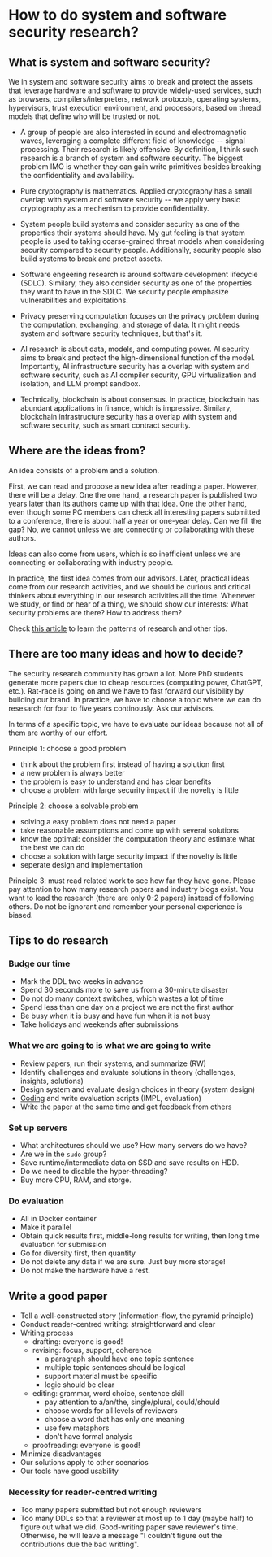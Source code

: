 # How to do system and software security research?

## What is system and software security?

We in system and software security aims to break and protect the assets that
leverage hardware and software to provide widely-used services, such as
browsers, compilers/interpreters, network protocols, operating systems,
hypervisors, trust execution environment, and processors, based on thread models
that define who will be trusted or not.

- A group of people are also interested in sound and electromagnetic waves,
leveraging a complete different field of knowledge -- signal processing. Their
research is likely offensive. By definition, I think such research is a branch
of system and software security. The biggest problem IMO is whether they can
gain write primitives besides breaking the confidentiality and availability.

- Pure cryptography is mathematics. Applied cryptography has a small overlap
with system and software security -- we apply very basic cryptography as a
mechenism to provide confidentiality.

- System people build systems and consider security as one of the properties
their systems should have. My gut feeling is that system people is used to
taking coarse-grained threat models when considering security compared to
security people. Additionally, security people also build systems to break and
protect assets.

- Software engeering research is around software development lifecycle (SDLC).
Similary, they also consider security as one of the properties they want to have
in the SDLC. We security people emphasize vulnerabilities and exploitations.

- Privacy preserving computation focuses on the privacy problem during the
computation, exchanging, and storage of data. It might needs system and software
security techniques, but that's it.

- AI research is about data, models, and computing power. AI security aims to
break and protect the high-dimensional function of the model. Importantly, AI
infrastructure security has a overlap with system and software security, such as
AI compiler security, GPU virtualization and isolation, and LLM prompt sandbox.

- Technically, blockchain is about consensus. In practice, blockchain has
abundant applications in finance, which is impressive. Similary, blockchain
infrastructure security has a overlap with system and software security, such as
smart contract security.

## Where are the ideas from?

An idea consists of a problem and a solution.

First, we can read and propose a new idea after reading a paper. However, there
will be a delay. One the one hand, a research paper is published two years later
than its authors came up with that idea. One the other hand, even though some PC
members can check all interesting papers submitted to a conference, there is
about half a year or one-year delay. Can we fill the gap? No, we cannot unless
we are connecting or collaborating with these authors.

Ideas can also come from users, which is so inefficient unless we are connecting
or collaborating with industry people.

In practice, the first idea comes from our advisors. Later, practical ideas come
from our research activities, and we should be curious and critical thinkers
about everything in our research activities all the time. Whenever we study, or
find or hear of a thing, we should show our interests: What security problems
are there? How to address them?

Check [this
article](https://medium.com/digital-diplomacy/how-to-look-for-ideas-in-computer-science-research-7a3fa6f4696f)
to learn the patterns of research and other tips.

## There are too many ideas and how to decide?

The security research community has grown a lot. More PhD students generate more
papers due to cheap resources (computing power, ChatGPT, etc.). Rat-race is
going on and we have to fast forward our visibility by building our brand. In
practice, we have to choose a topic where we can do resesarch for four to five
years continously. Ask our advisors.

In terms of a specific topic, we have to evaluate our ideas because not all of
them are worthy of our effort.

Principle 1: choose a good problem

- think about the problem first instead of having a solution first
- a new problem is always better
- the problem is easy to understand and has clear benefits
- choose a problem with large security impact if the novelty is little

Principle 2: choose a solvable problem

- solving a easy problem does not need a paper
- take reasonable assumptions and come up with several solutions
- know the optimal: consider the computation theory and estimate what the best we can do
- choose a solution with large security impact if the novelty is little
- seperate design and implementation

Principle 3: must read related work to see how far they have gone. Please pay
attention to how many research papers and industry blogs exist. You want to lead
the research (there are only 0-2 papers) instead of following others. Do not be
ignorant and remember your personal experience is biased.

## Tips to do research

### Budge our time

- Mark the DDL two weeks in advance
- Spend 30 seconds more to save us from a 30-minute disaster
- Do not do many context switches, which wastes a lot of time
- Spend less than one day on a project we are not the first author
- Be busy when it is busy and have fun when it is not busy
- Take holidays and weekends after submissions

### What we are going to is what we are going to write

- Review papers, run their systems, and summarize (RW)
- Identify challenges and evaluate solutions in theory (challenges, insights, solutions)
- Design system and evaluate design choices in theory (system design)
- [Coding](./2021-09-03-Summary-Research-SE.md) and write evaluation scripts (IMPL, evaluation)
- Write the paper at the same time and get feedback from others

### Set up servers

- What architectures should we use? How many servers do we have?
- Are we in the `sudo` group?
- Save runtime/intermediate data on SSD and save results on HDD.
- Do we need to disable the hyper-threading?
- Buy more CPU, RAM, and storge. 

### Do evaluation

- All in Docker container
- Make it parallel
- Obtain quick results first, middle-long results for writing, then long time evaluation for submission
- Go for diversity first, then quantity
- Do not delete any data if we are sure. Just buy more storage!
- Do not make the hardware have a rest.

## Write a good paper

- Tell a well-constructed story (information-flow, the pyramid principle)
- Conduct reader-centred writing: straightforward and clear
- Writing process
    + drafting: everyone is good!
    + revising: focus, support, coherence
        - a paragraph should have one topic sentence
        - multiple topic sentences should be logical
        - support material must be specific
        - logic should be clear
    + editing: grammar, word choice, sentence skill
        + pay attention to a/an/the, single/plural, could/should
        + choose words for all levels of reviewers
        + choose a word that has only one meaning
        + use few metaphors
        + don't have formal analysis
    + proofreading: everyone is good!
- Minimize disadvantages
- Our solutions apply to other scenarios
- Our tools have good usability

### Necessity for reader-centred writing

- Too many papers submitted but not enough reviewers
- Too many DDLs so that a reviewer at most up to 1 day (maybe half) to figure
out what we did. Good-writing paper save reviewer's time. Otherwise, he will
leave a message "I couldn't figure out the contributions due the bad writting".
